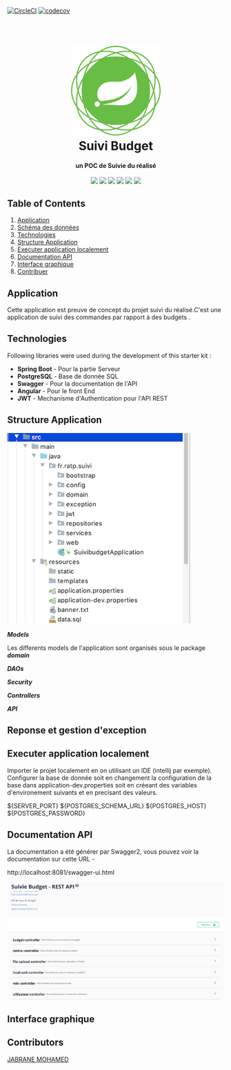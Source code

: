 [![CircleCI](https://circleci.com/gh/jabranemohamed/SuiviBudget/tree/master.svg?style=svg)](https://circleci.com/gh/jabranemohamed/SuiviBudget/tree/master)
[![codecov](https://codecov.io/gh/jabranemohamed/SuiviBudget/branch/master/graph/badge.svg)](https://codecov.io/gh/jabranemohamed/SuiviBudget)

<h1 align="center">
  <br>
  <a><img src="https://github.com/jabranemohamed/SuiviBudget/blob/master/docs/images/spring-framework.png" alt="spring boot"></a>
  <br>
  Suivi Budget
  <br>
</h1>

<h4 align="center">un POC de Suivie du réalisé</h4>

<p align="center">
    <a alt="Java">
        <img src="https://img.shields.io/badge/Java-v1.8-orange.svg" />
    </a>
    <a alt="Spring Boot">
        <img src="https://img.shields.io/badge/Spring%20Boot-v2.2.2-brightgreen.svg" />
    </a>
    <a alt="Bootstrap">
        <img src="https://img.shields.io/badge/Postgres-v9.5-yellowgreen.svg">
    </a>
    <a alt="Material">
        <img src="https://img.shields.io/badge/Angular-8-orange.svg">  
    </a>      
    <a alt="Dependencies">
        <img src="https://img.shields.io/badge/dependencies-up%20to%20date-brightgreen.svg" />
    </a>
    <a alt="Contributions">
        <img src="https://img.shields.io/badge/contributions-welcome-orange.svg" />
    </a>
    
</p>

## Table of Contents ##
1. [Application](#Application)
2. [Schéma des données](#Schéma-des-données)
3. [Technologies](#Technologies)
4. [Structure Application](#Structure-Application)
5. [Executer application localement](#Executer-application-localement)
6. [Documentation API](#Documentation-API)
7. [Interface graphique](#Interface-graphique)
8. [Contribuer](#Contribuer)

## Application ##
Cette application est preuve de concept du projet suivi du réalisé.C'est une application de suivi des commandes par rapport à des budgets .

## Technologies ##
Following libraries were used during the development of this starter kit :

- **Spring Boot** - Pour la partie Serveur 
- **PostgreSQL** - Base de donnée SQL 
- **Swagger** - Pour la documentation de l'API
- **Angular** - Pour le front End 
- **JWT** - Mechanisme d'Authentication pour l'API REST

## Structure Application ##
<img src="https://github.com/jabranemohamed/SuiviBudget/blob/master/docs/images/project-structure.png" alt="project structure">
  

**_Models_**

Les differents models  de l'application sont organisés sous le package **_domain_**

**_DAOs_**


**_Security_**


**_Controllers_**

**_API_**

## Reponse et gestion d'exception ##

## Executer application localement ##
Importer le projet localement en on utilisant un IDE (intellij par exemple).
Configurer la base de donnée soit en changement la configuration de la base dans application-dev.properties
soit en créeant des variables d'environement suivants et en precisant des valeurs.

${SERVER_PORT}
${POSTGRES_SCHEMA_URL}
${POSTGRES_HOST}
${POSTGRES_PASSWORD}

## Documentation API ##
La documentation a été générer par Swagger2, vous pouvez voir la documentation sur cette URL - 

http://localhost:8081/swagger-ui.html

<img src="https://github.com/jabranemohamed/SuiviBudget/blob/master/docs/images/swagger-screens/api.png" alt="project structure">

## Interface graphique ##

## Contributors ##
[JABRANE MOHAMED](https://www.linkedin.com/in/mohamedhj/)

